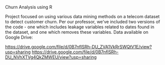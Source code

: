 Churn Analysis using R

Project focused on using various data mining methods on a telecom dataset to detect customer churn.
Per our professor, we've included two versions of the code - one which includes leakage variables related to
dates found in the dataset, and one which removes these variables. Data available on Google Drive:

https://drive.google.com/file/d/0B7nflSRh-DU_ZVA1VkRrSWQtV1E/view?usp=sharing
https://drive.google.com/file/d/0B7nflSRh-DU_NVhXTVg4QkZMWEU/view?usp=sharing